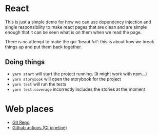# React

This is just a simple demo for how we can use dependency injection and single responsibility to make react pages that are clean and are
simple enough that it can be seen what is on them when we read the page.

There is no attempt to make the gui 'beautiful': this is about how we break things up and put them back together. 

## Doing things

* `yarn start` will start the project running. (It might work with npm...)
* `yarn storybook` will open the storybook for the project
* `yarn test` will run the tests
* `yarn test:coverage` incorrectly includes the stories at the moment

# Web places
* [Git Repo](https://github.com/phil-rice/ReactSimpleDemo)
* [Github actions (CI pipeline)](https://github.com/phil-rice/ReactSimpleDemo/actions) 


